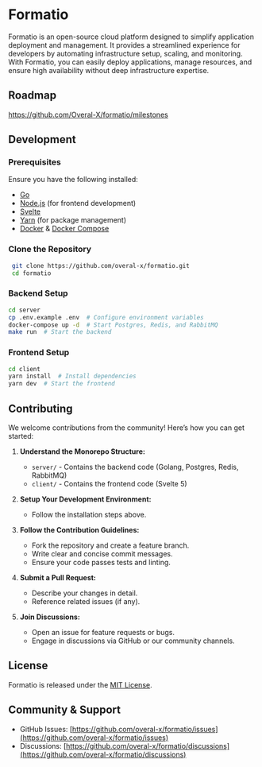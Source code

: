 # Formatio

Formatio is an open-source cloud platform designed to simplify application deployment and management. It provides a streamlined experience for developers by automating infrastructure setup, scaling, and monitoring. With Formatio, you can easily deploy applications, manage resources, and ensure high availability without deep infrastructure expertise.

## Roadmap
https://github.com/Overal-X/formatio/milestones

## Development

### Prerequisites
Ensure you have the following installed:

- [Go](https://go.dev/dl/)
- [Node.js](https://nodejs.org/en/download/) (for frontend development)
- [Svelte](https://svelte.dev/)
- [Yarn](https://yarnpkg.com/getting-started/install) (for package management)
- [Docker](https://www.docker.com/) & [Docker Compose](https://docs.docker.com/compose/install/)

### Clone the Repository
```sh
 git clone https://github.com/overal-x/formatio.git
 cd formatio
```

### Backend Setup
```sh
cd server
cp .env.example .env  # Configure environment variables
docker-compose up -d  # Start Postgres, Redis, and RabbitMQ
make run  # Start the backend
```

### Frontend Setup
```sh
cd client
yarn install  # Install dependencies
yarn dev  # Start the frontend
```

## Contributing

We welcome contributions from the community! Here’s how you can get started:

1. **Understand the Monorepo Structure:**
   - `server/` - Contains the backend code (Golang, Postgres, Redis, RabbitMQ)
   - `client/` - Contains the frontend code (Svelte 5)

2. **Setup Your Development Environment:**
   - Follow the installation steps above.

3. **Follow the Contribution Guidelines:**
   - Fork the repository and create a feature branch.
   - Write clear and concise commit messages.
   - Ensure your code passes tests and linting.

4. **Submit a Pull Request:**
   - Describe your changes in detail.
   - Reference related issues (if any).

5. **Join Discussions:**
   - Open an issue for feature requests or bugs.
   - Engage in discussions via GitHub or our community channels.

## License
Formatio is released under the [MIT License](LICENSE).

## Community & Support
- GitHub Issues: [https://github.com/overal-x/formatio/issues](https://github.com/overal-x/formatio/issues)
- Discussions: [https://github.com/overal-x/formatio/discussions](https://github.com/overal-x/formatio/discussions)

